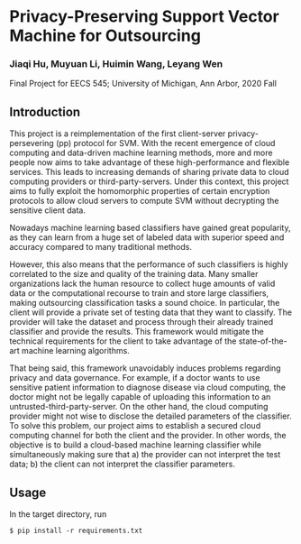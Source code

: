 # Privacy-Preserving Support Vector Machine for Outsourcing

### Jiaqi Hu, Muyuan Li, Huimin Wang, Leyang Wen

Final Project for EECS 545; University of Michigan, Ann Arbor, 2020 Fall

## Introduction
This project is a reimplementation of the first client-server privacy-persevering (pp) protocol for SVM. With the recent emergence of cloud computing and data-driven machine learning methods, more and more people now aims to take advantage of these high-performance and flexible services. This leads to increasing demands of sharing private data to cloud computing providers or third-party-servers. Under this context, this project aims to fully exploit the homomorphic properties of certain encryption protocols to allow cloud servers to compute SVM without decrypting the sensitive client data.

Nowadays machine learning based classifiers have gained great popularity, as they can learn from a huge set of labeled data with superior speed and accuracy compared to many traditional methods. 

However, this also means that the performance of such classifiers is highly correlated to the size and quality of the training data. Many smaller organizations lack the human resource to collect huge amounts of valid data or the computational recourse to train and store large classifiers, making outsourcing classification tasks a sound choice. In particular, the client will provide a private set of testing data that they want to classify. The provider will take the dataset and process through their already trained classifier and provide the results. This framework would mitigate the technical requirements for the client to take advantage of the state-of-the-art machine learning algorithms. 

That being said, this framework unavoidably induces problems regarding privacy and data governance. For example, if a doctor wants to use sensitive patient information to diagnose disease via cloud computing, the doctor might not be legally capable of uploading this information to an untrusted-third-party-server. On the other hand, the cloud computing provider might not wise to disclose the detailed parameters of the classifier. To solve this problem, our project aims to establish a secured cloud computing channel for both the client and the provider. In other words, the objective is to build a cloud-based machine learning classifier while simultaneously making sure that a) the provider can not interpret the test data; b) the client can not interpret the classifier parameters.

## Usage
In the target directory, run
```
$ pip install -r requirements.txt
```